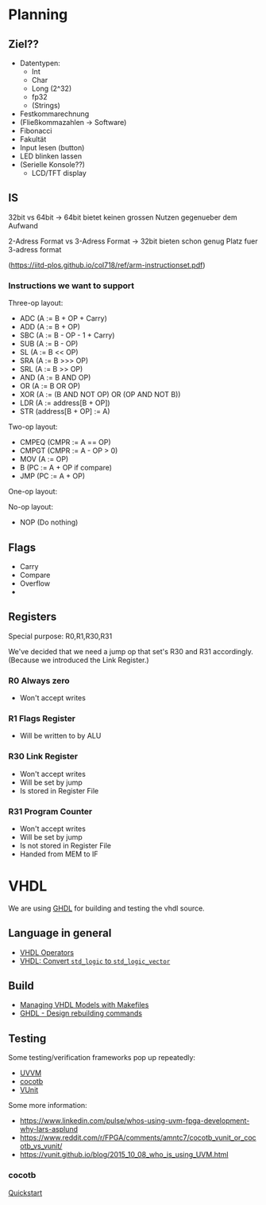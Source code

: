 # Planning

## Ziel??
 * Datentypen:
   * Int
   * Char
   * Long (2^32)
   * fp32
   * (Strings)
 * Festkommarechnung
 * (Fließkommazahlen -> Software)
 * Fibonacci
 * Fakultät
 * Input lesen (button)
 * LED blinken lassen
 * (Serielle Konsole??)
   * LCD/TFT display

## IS

32bit vs 64bit
  -> 64bit bietet keinen grossen Nutzen gegenueber dem Aufwand

2-Adress Format vs 3-Adress Format
  -> 32bit bieten schon genug Platz fuer 3-adress format

(https://iitd-plos.github.io/col718/ref/arm-instructionset.pdf)

### Instructions we want to support

Three-op layout:
 * ADC (A := B + OP + Carry)
 * ADD (A := B + OP)
 * SBC (A := B - OP - 1 + Carry)
 * SUB (A := B - OP)
 * SL  (A := B << OP)
 * SRA (A := B >>> OP)
 * SRL (A := B >> OP)
 * AND (A := B AND OP)
 * OR  (A := B OR OP)
 * XOR (A := (B AND NOT OP) OR (OP AND NOT B))
 * LDR (A := address[B + OP])
 * STR (address[B + OP] := A)

Two-op layout:
 * CMPEQ (CMPR := A == OP)
 * CMPGT (CMPR := A - OP > 0)
 * MOV   (A := OP)
 * B     (PC := A + OP if compare)
 * JMP   (PC := A + OP)

One-op layout:

No-op layout:
 * NOP (Do nothing)

## Flags
 * Carry
 * Compare
 * Overflow
 *

## Registers

Special purpose: R0,R1,R30,R31

We've decided that we need a jump op that set's R30 and R31 accordingly. (Because we introduced the Link Register.)

### R0 Always zero
 * Won't accept writes

### R1 Flags Register
 * Will be written to by ALU

### R30 Link Register
 * Won't accept writes
 * Will be set by jump
 * Is stored in Register File

### R31 Program Counter
 * Won't accept writes
 * Will be set by jump
 * Is not stored in Register File
 * Handed from MEM to IF

# VHDL

We are using [GHDL](https://github.com/ghdl/ghdl) for building and testing the vhdl source.

## Language in general
 * [VHDL Operators](https://technobyte.org/operators-vhdl/)
 * [VHDL: Convert `std_logic` to `std_logic_vector`](https://electronics.stackexchange.com/questions/463586/vhdl-convert-std-logic-to-std-logic-vector)

## Build
 * [Managing VHDL Models with Makefiles](www.pldworld.com/_hdl/1/resources/QUALIS/library/mb004.pdf)
 * [GHDL - Design rebuilding commands](https://ghdl.readthedocs.io/en/latest/using/InvokingGHDL.html#design-rebuilding-commands)

## Testing
Some testing/verification frameworks pop up repeatedly:

 * [UVVM](https://bitvis.no/dev-tools/uvvm/)
 * [cocotb](https://docs.cocotb.org/en/stable/)
 * [VUnit](http://vunit.github.io/)

Some more information:

 * https://www.linkedin.com/pulse/whos-using-uvm-fpga-development-why-lars-asplund
 * https://www.reddit.com/r/FPGA/comments/amntc7/cocotb_vunit_or_cocotb_vs_vunit/
 * https://vunit.github.io/blog/2015_10_08_who_is_using_UVM.html

### cocotb

[Quickstart](https://docs.cocotb.org/en/stable/quickstart.html)